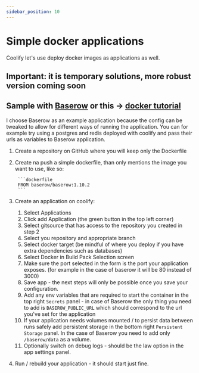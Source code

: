 ```yaml
---
sidebar_position: 10
---
```


# Simple docker applications
Coolify let's use deploy docker images as applications as well.

## Important: it is temporary solutions, more robust version coming soon

## Sample with [Baserow](https://baserow.io/) or this -> [docker tutorial](https://baserow.io/docs/installation%2Finstall-with-docker)
I choose Baserow as an example application because the config can be tweaked to allow for different ways of running the application. You can for example try using a postgres and redis deployed with coolify and pass their urls as variables to Baserow application.

1. Create a repository on GitHub where you will keep only the Dockerfile
2. Create na push a simple dockerfile, than only mentions the image you want to use, like so:

        ```dockerfile
        FROM baserow/baserow:1.10.2
        ```

3. Create an application on coolify:
   1. Select Applications
   2. Click add Application (the green button in the top left corner)
   3. Select gitsource that has access to the repository you created in step 2
   4. Select you repository and appropriate branch
   5. Select docker target (be mindful of where you deploy if you have extra dependencies such as databases)
   6. Select Docker in Build Pack Selection screen
   7. Make sure the port selected in the form is the port your application exposes. (for example in the case of baserow it will be 80 instead of 3000)
   8. Save app - the next steps will only be possible once you save your configuration.
   9. Add any env variables that are required to start the container in the top right `Secrets` panel - in case of Baserow the only thing you need to add is `BASEROW_PUBLIC_URL` which should correspond to the url you've set for the application
   10. If your application needs volumes mounted / to persist data between runs safely add persistent storage in the bottom right `Persistent Storage` panel. In the case of Baserow you need to add only `/baserow/data` as a volume.
   11. Optionally switch on debug logs - should be the law option in the app settings panel.
4. Run / rebuild your application - it should start just fine.
